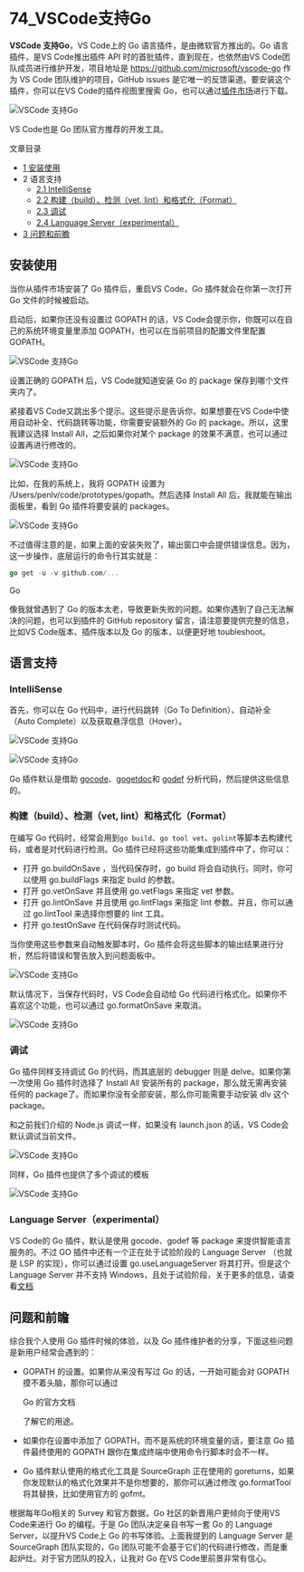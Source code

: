 # 74_VSCode支持Go

**VSCode 支持Go**，VS Code上的 Go 语言插件，是由微软官方推出的。Go 语言插件，是VS Code推出插件 API 时的首批插件，直到现在，也依然由VS Code团队成员进行维护开发，项目地址是 <https://github.com/microsoft/vscode-go> 作为 VS Code 团队维护的项目，GitHub issues 是它唯一的反馈渠道。要安装这个插件，你可以在VS Code的插件视图里搜索 Go，也可以通过[插件市场](https://marketplace.visualstudio.com/items?itemName=ms-vscode.Go)进行下载。

![VSCode 支持Go](https://img.geek-docs.com/vscode/language/go-java-1.png)

VS Code也是 Go 团队官方推荐的开发工具。

文章目录

- [1 安装使用](https://geek-docs.com/vscode/vscode-tutorials/vscode-support-go.html#i)
- 2 语言支持
  - [2.1 IntelliSense](https://geek-docs.com/vscode/vscode-tutorials/vscode-support-go.html#IntelliSense)
  - [2.2 构建（build）、检测（vet, lint）和格式化（Format）](https://geek-docs.com/vscode/vscode-tutorials/vscode-support-go.html#buildvet_lintFormat)
  - [2.3 调试](https://geek-docs.com/vscode/vscode-tutorials/vscode-support-go.html#i-3)
  - [2.4 Language Server（experimental）](https://geek-docs.com/vscode/vscode-tutorials/vscode-support-go.html#Language_Serverexperimental)
- [3 问题和前瞻](https://geek-docs.com/vscode/vscode-tutorials/vscode-support-go.html#i-4)

## 安装使用

当你从插件市场安装了 Go 插件后，重启VS Code，Go 插件就会在你第一次打开 Go 文件的时候被启动。

启动后，如果你还没有设置过 GOPATH 的话，VS Code会提示你，你既可以在自己的系统环境变量里添加 GOPATH，也可以在当前项目的配置文件里配置 GOPATH。

![VSCode 支持Go](https://img.geek-docs.com/vscode/language/go-java-2.png)

设置正确的 GOPATH 后，VS Code就知道安装 Go 的 package 保存到哪个文件夹内了。

紧接着VS Code又跳出多个提示。这些提示是告诉你，如果想要在VS Code中使用自动补全、代码跳转等功能，你需要安装额外的 Go 的 package。所以，这里我建议选择 Install All，之后如果你对某个 package 的效果不满意，也可以通过设置再进行修改的。

![VSCode 支持Go](https://img.geek-docs.com/vscode/language/go-java-3.png)

比如，在我的系统上，我将 GOPATH 设置为 /Users/penlv/code/prototypes/gopath。然后选择 Install All 后，我就能在输出面板里，看到 Go 插件将要安装的 packages。

![VSCode 支持Go](https://img.geek-docs.com/vscode/language/go-java-4.png)

不过值得注意的是，如果上面的安装失败了，输出窗口中会提供错误信息。因为，这一步操作，底层运行的命令行其实就是：

```go
go get -u -v github.com/...
```

Go

像我就曾遇到了 Go 的版本太老，导致更新失败的问题。如果你遇到了自己无法解决的问题，也可以到插件的 GitHub repository 留言，请注意要提供完整的信息，比如VS Code版本、插件版本以及 Go 的版本，以便更好地 toubleshoot。

## 语言支持

### IntelliSense

首先，你可以在 Go 代码中，进行代码跳转（Go To Definition）、自动补全（Auto Complete）以及获取悬浮信息（Hover）。

![VSCode 支持Go](https://img.geek-docs.com/vscode/language/go-java-5.gif)

![VSCode 支持Go](https://img.geek-docs.com/vscode/language/go-java-6.gif)

Go 插件默认是借助 [gocode](https://github.com/mdempsky/gocode)、[gogetdoc](https://github.com/zmb3/gogetdoc)和 [godef](https://github.com/rogpeppe/godef) 分析代码，然后提供这些信息的。

### 构建（build）、检测（vet, lint）和格式化（Format）

在编写 Go 代码时，经常会用到`go build`、`go tool vet`、`golint`等脚本去构建代码，或者是对代码进行检测。Go 插件已经将这些功能集成到插件中了，你可以：

- 打开 go.buildOnSave ，当代码保存时，go build 将会自动执行。同时，你可以使用 go.buildFlags 来指定 build 的参数。
- 打开 go.vetOnSave 并且使用 go.vetFlags 来指定 vet 参数。
- 打开 go.lintOnSave 并且使用 go.lintFlags 来指定 lint 参数。并且，你可以通过 go.lintTool 来选择你想要的 lint 工具。
- 打开 go.testOnSave 在代码保存时测试代码。

当你使用这些参数来自动触发脚本时，Go 插件会将这些脚本的输出结果进行分析，然后将错误和警告放入到问题面板中。

![VSCode 支持Go](https://img.geek-docs.com/vscode/language/go-java-7.gif)

默认情况下，当保存代码时，VS Code会自动给 Go 代码进行格式化。如果你不喜欢这个功能，也可以通过 go.formatOnSave 来取消。

![VSCode 支持Go](https://img.geek-docs.com/vscode/language/go-java-8.gif)

### 调试

Go 插件同样支持调试 Go 的代码，而其底层的 debugger 则是 delve。如果你第一次使用 Go 插件时选择了 Install All 安装所有的 package，那么就无需再安装任何的 package了。而如果你没有全部安装，那么你可能需要手动安装 dlv 这个 package。

和之前我们介绍的 Node.js 调试一样，如果没有 launch.json 的话，VS Code会默认调试当前文件。

![VSCode 支持Go](https://img.geek-docs.com/vscode/language/go-java-9.gif)

同样，Go 插件也提供了多个调试的模板

![VSCode 支持Go](https://img.geek-docs.com/vscode/language/go-java-10.gif)

### Language Server（experimental）

VS Code的 Go 插件，默认是使用 gocode、godef 等 package 来提供智能语言服务的。不过 GO 插件中还有一个正在处于试验阶段的 Language Server （也就是 LSP 的实现），你可以通过设置 go.useLanguageServer 将其打开。但是这个 Language Server 并不支持 Windows，且处于试验阶段，关于更多的信息，请查看[文档](https://github.com/Microsoft/vscode-go#go-language-server-experimental)

## 问题和前瞻

综合我个人使用 Go 插件时候的体验，以及 Go 插件维护者的分享，下面这些问题是新用户经常会遇到的：

- GOPATH 的设置。如果你从来没有写过 Go 的话，一开始可能会对 GOPATH 摸不着头脑，那你可以通过

   

  Go 的官方文档

  了解它的用途。

  

- 如果你在设置中添加了 GOPATH，而不是系统的环境变量的话，要注意 Go 插件最终使用的 GOPATH 跟你在集成终端中使用命令行脚本时会不一样。

- Go 插件默认使用的格式化工具是 SourceGraph 正在使用的 goreturns，如果你发现默认的格式化效果并不是你想要的，那你可以通过修改 go.formatTool 将其替换，比如使用官方的 gofmt。

根据每年Go相关的 Survey 和官方数据，Go 社区的新晋用户更倾向于使用VS Code来进行 Go 的编程。于是 Go 团队决定亲自书写一套 Go 的 Language Server，以提升VS Code上 Go 的书写体验。上面我提到的 Language Server 是 SourceGraph 团队实现的，Go 团队可能不会基于它们的代码进行修改，而是重起炉灶。对于官方团队的投入，让我对 Go 在VS Code里前景非常有信心。